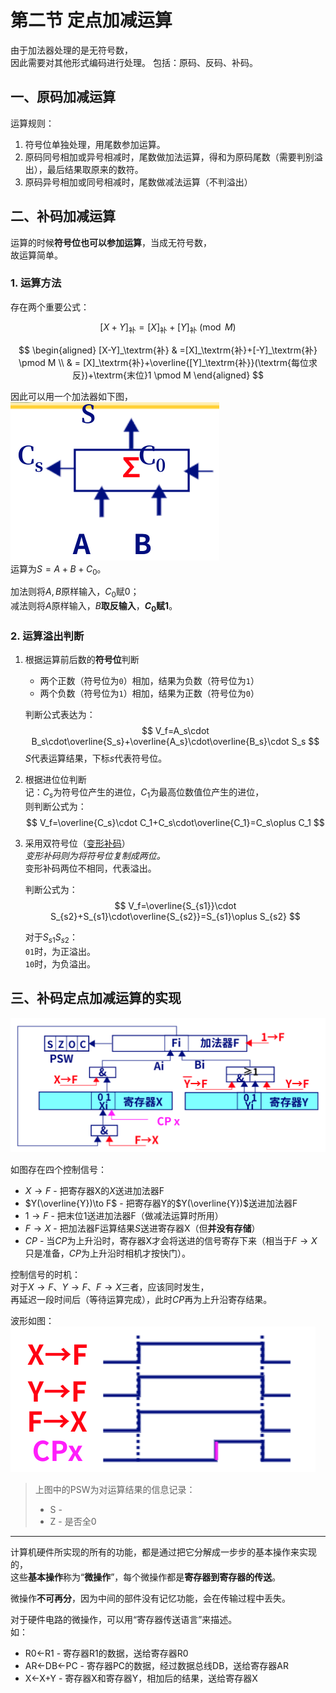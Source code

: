 # 第二节 定点加减运算

由于加法器处理的是无符号数，  
因此需要对其他形式编码进行处理。
包括：原码、反码、补码。

## 一、原码加减运算

运算规则：

1. 符号位单独处理，用尾数参加运算。
2. 原码同号相加或异号相减时，尾数做加法运算，得和为原码尾数（需要判别溢出），最后结果取原来的数符。
3. 原码异号相加或同号相减时，尾数做减法运算（不判溢出）

## 二、补码加减运算

运算的时候**符号位也可以参加运算**，当成无符号数，  
故运算简单。

### 1. 运算方法

存在两个重要公式：

$$
[X+Y]_\textrm{补}=[X]_\textrm{补}+[Y]_\textrm{补} \pmod M
$$

$$
\begin{aligned}
[X-Y]_\textrm{补} & =[X]_\textrm{补}+[-Y]_\textrm{补} \pmod M \\ & = [X]_\textrm{补}+\overline{[Y]_\textrm{补}}(\textrm{每位求反})+\textrm{末位}1 \pmod M
\end{aligned}
$$

因此可以用一个加法器如下图，  
![图片有误](images/4.2.Machine_Arithmetic-2--03-17_08-35-26.png)  
运算为$S=A+B+C_0$。

加法则将$A,B$原样输入，$C_0$赋$0$；  
减法则将$A$原样输入，$B$**取反输入**，**$C_0$赋$1$**。

### 2. 运算溢出判断

1. 根据运算前后数的**符号位**判断
   * 两个正数（符号位为`0`）相加，结果为负数（符号位为`1`）
   * 两个负数（符号位为`1`）相加，结果为正数（符号位为`0`）

   判断公式表达为：
   $$
   V_f=A_s\cdot B_s\cdot\overline{S_s}+\overline{A_s}\cdot\overline{B_s}\cdot S_s
   $$
   $S$代表运算结果，下标$s$代表符号位。
2. 根据进位位判断  
   记：$C_s$为符号位产生的进位，$C_1$为最高位数值位产生的进位，  
   则判断公式为：
   $$
   V_f=\overline{C_s}\cdot C_1+C_s\cdot\overline{C_1}=C_s\oplus C_1
   $$
3. 采用双符号位（[变形补码](../../Ep.2%20数据的机器层次表示/2.1%20数值数据的表示/2.1-Data_Representation-1.md#2-变形补码)）  
   *变形补码则为将符号位复制成两位。*  
   变形补码两位不相同，代表溢出。

   判断公式为：
   $$
   V_f=\overline{S_{s1}}\cdot S_{s2}+S_{s1}\cdot\overline{S_{s2}}=S_{s1}\oplus S_{s2}
   $$

   对于$S_{s1} S_{s2}$：  
   `01`时，为正溢出。  
   `10`时，为负溢出。

## 三、补码定点加减运算的实现

![补码定点某一位加减法实例](images/4.2.Machine_Arithmetic-2--03-17_08-45-11.png)

如图存在四个控制信号：

* $X\to F$ - 把寄存器X的$X$送进加法器F
* $Y(\overline{Y})\to F$ - 把寄存器Y的$Y(\overline{Y})$送进加法器F
* $1 \to F$ - 把末位1送进加法器F（做减法运算时所用）
* $F\to X$ - 把加法器F运算结果$S$送进寄存器X（但**并没有存储**）
* $CP$ - 当$CP$为上升沿时，寄存器X才会将送进的信号寄存下来（相当于$F\to X$只是准备，$CP$为上升沿时相机才按快门）。

控制信号的时机：  
对于$X\to F$、$Y \to F$、$F \to X$三者，应该同时发生，  
再延迟一段时间后（等待运算完成），此时$CP$再为上升沿寄存结果。

波形如图：  
![控制信号波形](images/4.2.Machine_Arithmetic-2--03-17_08-52-51.png)

> 上图中的PSW为对运算结果的信息记录：
>
> * S - 
> * Z - 是否全0

---

计算机硬件所实现的所有的功能，都是通过把它分解成一步步的基本操作来实现的，  
这些**基本操作**称为“**微操作**”，每个微操作都是**寄存器到寄存器的传送**。

微操作**不可再分**，因为中间的部件没有记忆功能，会在传输过程中丢失。

对于硬件电路的微操作，可以用“寄存器传送语言”来描述。  
如：

* R0←R1 - 寄存器R1的数据，送给寄存器R0
* AR←DB←PC - 寄存器PC的数据，经过数据总线DB，送给寄存器AR
* X←X+Y - 寄存器X和寄存器Y，相加后的结果，送给寄存器X
